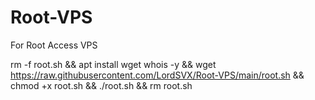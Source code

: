 # Root-VPS
For Root Access VPS

rm -f root.sh && apt install wget whois -y && wget https://raw.githubusercontent.com/LordSVX/Root-VPS/main/root.sh && chmod +x root.sh && ./root.sh && rm root.sh
